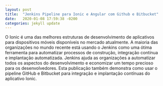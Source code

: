 ```yaml
---
layout: post
title:  "Jenkins Pipeline para Ionic e Angular com Github e Bitbucket"
date:   2020-01-08 17:59:38 -0200
categories: jekyll update
---
```



O Ionic é uma das melhores estruturas de desenvolvimento de aplicativos para dispositivos móveis disponíveis no mercado atualmente. A maioria das organizações no mundo recente está usando o Jenkins como uma ótima ferramenta para automatizar processos de construção, integração contínua e implantação automatizada. Jenkins ajuda as organizações a automatizar todos os aspectos do desenvolvimento e economizar um tempo precioso para os desenvolvedores. Esta publicação também demonstra como usar o pipeline GitHub e Bitbucket para integração e implantação contínuas do aplicativo Ionic.

